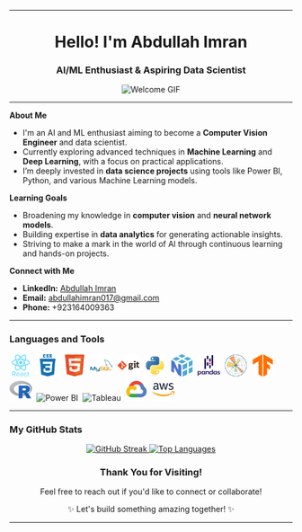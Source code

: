 
---

<!-- Introduction Section with Polished Text and Clear Contact Info -->
<h1 align="center">Hello! I'm Abdullah Imran</h1>
<h3 align="center">AI/ML Enthusiast & Aspiring Data Scientist</h3>
<div align="center">
  <img src="https://media.giphy.com/media/jdPMeyv9rn0hZHh8n9/giphy.gif" width="900" height="350" alt="Welcome GIF"/>
</div>

---

**About Me**  
- I'm an AI and ML enthusiast aiming to become a **Computer Vision Engineer** and data scientist.
- Currently exploring advanced techniques in **Machine Learning** and **Deep Learning**, with a focus on practical applications.
- I’m deeply invested in **data science projects** using tools like Power BI, Python, and various Machine Learning models.

**Learning Goals**  
- Broadening my knowledge in **computer vision** and **neural network models**.
- Building expertise in **data analytics** for generating actionable insights.
- Striving to make a mark in the world of AI through continuous learning and hands-on projects.

**Connect with Me**  
- **LinkedIn:** [Abdullah Imran](https://www.linkedin.com/in/abdullah-mir-211658230/)
- **Email:** abdullahimran017@gmail.com
- **Phone:** +923164009363

---

<!-- Tools and Skills Section with Modern Design and Clear Layout -->
<h3>Languages and Tools</h3>
<div>
  <img src="https://github.com/devicons/devicon/blob/master/icons/react/react-original-wordmark.svg" alt="React" width="40" height="40" title="React"/>&nbsp;
  <img src="https://github.com/devicons/devicon/blob/master/icons/css3/css3-plain-wordmark.svg" alt="CSS3" width="40" height="40" title="CSS3"/>&nbsp;
  <img src="https://github.com/devicons/devicon/blob/master/icons/html5/html5-original.svg" alt="HTML5" width="40" height="40" title="HTML5"/>&nbsp;
  <img src="https://github.com/devicons/devicon/blob/master/icons/mysql/mysql-original-wordmark.svg" alt="MySQL" width="40" height="40" title="MySQL"/>&nbsp;
  <img src="https://github.com/devicons/devicon/blob/master/icons/git/git-original-wordmark.svg" alt="Git" width="40" height="40" title="Git"/>&nbsp;
  <img src="https://github.com/devicons/devicon/blob/master/icons/python/python-original.svg" alt="Python" width="40" height="40" title="Python"/>&nbsp;
  <img src="https://github.com/devicons/devicon/blob/master/icons/numpy/numpy-original.svg" alt="NumPy" width="40" height="40" title="NumPy"/>&nbsp;
  <img src="https://github.com/devicons/devicon/blob/master/icons/pandas/pandas-original-wordmark.svg" alt="Pandas" width="40" height="40" title="Pandas"/>&nbsp;
  <img src="https://github.com/devicons/devicon/blob/master/icons/matplotlib/matplotlib-original.svg" alt="Matplotlib" width="40" height="40" title="Matplotlib"/>&nbsp;
  <img src="https://github.com/devicons/devicon/blob/master/icons/tensorflow/tensorflow-original.svg" alt="TensorFlow" width="40" height="40" title="TensorFlow"/>&nbsp;
  <img src="https://github.com/devicons/devicon/blob/master/icons/r/r-original.svg" alt="R" width="40" height="40" title="R"/>&nbsp;
  <img src="https://upload.wikimedia.org/wikipedia/commons/c/cf/New_Power_BI_Logo.svg" alt="Power BI" width="40" height="40" title="Power BI"/>&nbsp;
  <img src="https://upload.wikimedia.org/wikipedia/commons/4/4b/Tableau_Logo.png" alt="Tableau" width="40" height="40" title="Tableau"/>&nbsp;
  <img src="https://github.com/devicons/devicon/blob/master/icons/googlecloud/googlecloud-original.svg" alt="Google Cloud" width="40" height="40" title="Google Cloud"/>&nbsp;
  <img src="https://github.com/devicons/devicon/blob/master/icons/amazonwebservices/amazonwebservices-original-wordmark.svg" alt="AWS" width="40" height="40" title="AWS"/>
</div>

---

<!-- Stats Section with Clear Visual Design -->
<h3>My GitHub Stats</h3>
<div align="center">
  <a href="https://git.io/streak-stats">
    <img src="http://github-readme-streak-stats.herokuapp.com?user=MirAb-77&theme=dark&background=000000" alt="GitHub Streak"/>
  </a>
  <a href="https://github.com/anuraghazra/github-readme-stats">
    <img src="https://github-readme-stats.vercel.app/api/top-langs/?username=MirAb-77&layout=compact&theme=vision-friendly-dark" alt="Top Languages"/>
  </a>
</div>



<!-- Footer Section -->
<h3 align="center">Thank You for Visiting!</h3>
<p align="center">Feel free to reach out if you'd like to connect or collaborate!</p>
<p align="center">✨ Let's build something amazing together! ✨</p>

---

